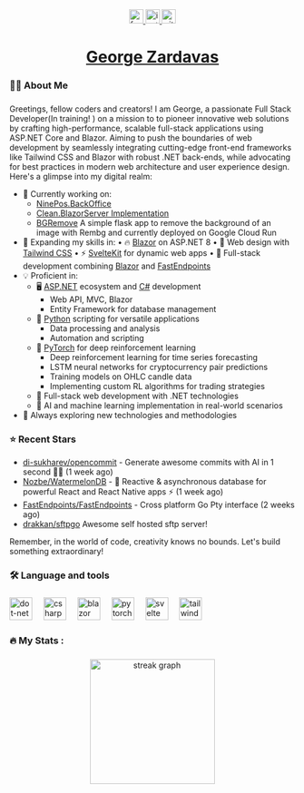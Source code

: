 

<div align="center">
  <a href="[your-facebook-url](https://www.facebook.com/profile.php?viewas=100000686899395&id=100010779009769)" target="_blank" rel="noopener noreferrer">
    <img src="https://img.shields.io/static/v1?message=Facebook&logo=facebook&label=&color=1877F2&logoColor=white&labelColor=&style=for-the-badge" height="25" alt="facebook logo" />
  </a>
  <a href="your-instagram-url" target="_blank" rel="noopener noreferrer">
    <img src="https://img.shields.io/static/v1?message=Instagram&logo=instagram&label=&color=E4405F&logoColor=white&labelColor=&style=for-the-badge" height="25" alt="instagram logo" />
  </a>
  <a href="your-github-url" target="_blank" rel="noopener noreferrer">
    <img src="https://img.shields.io/github/followers/GeorgeZard?style=for-the-badge&logo=github&label=Follow&color=black" height="25" alt="github logo" />
  </a>
</div>



<h1 align="center"><a href="https://github.com/GeorgeZard">George Zardavas</a></h1>



<h3 align="left">👩‍💻  About Me</h3>

###

Greetings, fellow coders and creators! I am George, a passionate Full Stack Developer(In training! ) on a mission to to pioneer innovative web solutions by crafting high-performance, scalable full-stack applications using ASP.NET Core and Blazor. Aiming to push the boundaries of web development by seamlessly integrating cutting-edge front-end frameworks like Tailwind CSS and Blazor with robust .NET back-ends, while advocating for best practices in modern web architecture and user experience design. Here's a glimpse into my digital realm:

- 🚀 Currently working on:
  - [NinePos.BackOffice](https://github.com/YourUsername/AwesomeApp)
  - [Clean.BlazorServer Implementation](https://github.com/Georg/CoolProject)
  - [BGRemove](https://github.com/GeorgeZard/rembg-serverless) A simple flask app to remove the background of an image with Rembg and currently deployed on Google Cloud Run
- 🌱 Expanding my skills in:
   • 🔥 [Blazor](https://dotnet.microsoft.com/apps/aspnet/web-apps/blazor) on ASP.NET 8
   • 🎨 Web design with [Tailwind CSS](https://tailwindcss.com/)
   • ⚡ [SvelteKit](https://kit.svelte.dev/) for dynamic web apps
   • 🚀 Full-stack development combining [Blazor](https://github.com/YourUsername/YourBlazorProject) and [FastEndpoints](https://fast-endpoints.com)
- 💡 Proficient in:
   - 🖥️ [ASP.NET](https://dotnet.microsoft.com/apps/aspnet) ecosystem and [C#](https://docs.microsoft.com/en-us/dotnet/csharp/) development
      - Web API, MVC, Blazor
      - Entity Framework for database management
   - 🐍 [Python](https://www.python.org/) scripting for versatile applications
      - Data processing and analysis
      - Automation and scripting
   - 🧠 [PyTorch](https://pytorch.org/) for deep reinforcement learning
      - Deep reinforcement learning for time series forecasting
      - LSTM neural networks for cryptocurrency pair predictions
      - Training models on OHLC candle data
      - Implementing custom RL algorithms for trading strategies
   - 🔗 Full-stack web development with .NET technologies
   - 🤖 AI and machine learning implementation in real-world scenarios
- 🔭 Always exploring new technologies and methodologies
### ⭐ Recent Stars

- [di-sukharev/opencommit](https://github.com/di-sukharev/opencommit) - Generate awesome commits with AI in 1 second 🤯🔫 (1 week ago)
- [Nozbe/WatermelonDB](https://github.com/Nozbe/WatermelonDB) - 🍉 Reactive &amp; asynchronous database for powerful React and React Native apps ⚡️ (1 week ago)
- [FastEndpoints/FastEndpoints](https://github.com/FastEndpoints/FastEndpoints) - Cross platform Go Pty interface (2 weeks ago)
- [drakkan/sftpgo](https://github.com/drakkan/sftpgo) Awesome self hosted sftp server!

Remember, in the world of code, creativity knows no bounds. Let's build something extraordinary!

###

<h3 align="left">🛠 Language and tools</h3>

###

<div align="left">
  <img src="https://cdn.jsdelivr.net/gh/devicons/devicon/icons/dot-net/dot-net-plain-wordmark.svg" height="40" alt="dot-net logo"  />
  <img width="12" />
  <img src="https://cdn.jsdelivr.net/gh/devicons/devicon/icons/csharp/csharp-original.svg" height="40" alt="csharp logo"  />
  <img width="12" />
  <img src="https://cdn.jsdelivr.net/gh/devicons/devicon@latest/icons/blazor/blazor-line.svg" height="40" alt="blazor logo"  />
  <img width="12" />
  <img src="https://img.shields.io/badge/PyTorch-EE4C2C?style=for-the-badge&logo=pytorch&logoColor=white" height="40" alt="pytorch logo"  />
  <img width="12" />
  <img src="https://cdn.jsdelivr.net/gh/devicons/devicon@latest/icons/svelte/svelte-plain.svg" height="40" alt="svelte logo"  />
  <img width="12" />
  <img src="https://cdn.jsdelivr.net/gh/devicons/devicon@latest/icons/tailwindcss/tailwindcss-original.svg" height="40" alt="tailwind-css logo"/>
          
</div>

###

<h3 align="left">🔥   My Stats :</h3>

###

<div align="center">
  <img src="https://streak-stats.demolab.com?user=GeorgeZard&locale=en&mode=daily&theme=dark&hide_border=false&border_radius=5&order=3" height="220" alt="streak graph"  />
</div>

###
